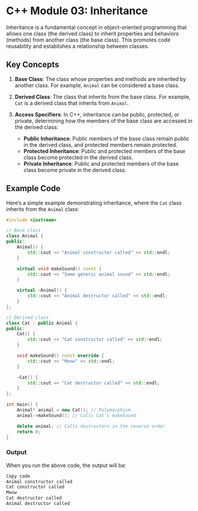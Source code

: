 # C++ Module 03: Inheritance

Inheritance is a fundamental concept in object-oriented programming that allows one class (the derived class) to inherit properties and behaviors (methods) from another class (the base class). This promotes code reusability and establishes a relationship between classes.

## Key Concepts

1. **Base Class**: The class whose properties and methods are inherited by another class. For example, `Animal` can be considered a base class.

2. **Derived Class**: The class that inherits from the base class. For example, `Cat` is a derived class that inherits from `Animal`.

3. **Access Specifiers**: In C++, inheritance can be public, protected, or private, determining how the members of the base class are accessed in the derived class:
   - **Public Inheritance**: Public members of the base class remain public in the derived class, and protected members remain protected.
   - **Protected Inheritance**: Public and protected members of the base class become protected in the derived class.
   - **Private Inheritance**: Public and protected members of the base class become private in the derived class.


## Example Code

Here’s a simple example demonstrating inheritance, where the `Cat` class inherits from the `Animal` class:

```cpp
#include <iostream>

// Base class
class Animal {
public:
    Animal() {
        std::cout << "Animal constructor called" << std::endl;
    }

    virtual void makeSound() const {
        std::cout << "Some generic animal sound" << std::endl;
    }

    virtual ~Animal() {
        std::cout << "Animal destructor called" << std::endl;
    }
};

// Derived class
class Cat : public Animal {
public:
    Cat() {
        std::cout << "Cat constructor called" << std::endl;
    }

    void makeSound() const override {
        std::cout << "Meow" << std::endl;
    }

    ~Cat() {
        std::cout << "Cat destructor called" << std::endl;
    }
};

int main() {
    Animal* animal = new Cat(); // Polymorphism
    animal->makeSound(); // Calls Cat's makeSound

    delete animal; // Calls destructors in the reverse order
    return 0;
}
```

### Output
When you run the above code, the output will be:

```bash
Copy code
Animal constructor called
Cat constructor called
Meow
Cat destructor called
Animal destructor called
```
